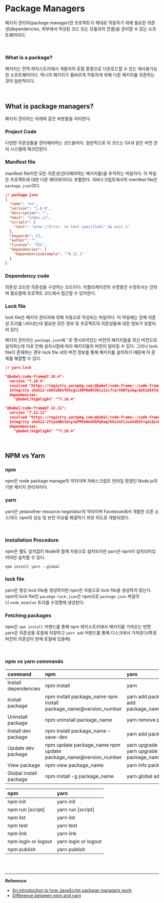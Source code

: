 # Package Managers

패키지 관리자(package manager)란 프로젝트가 제대로 작동하기 위해 필요한 의존성(dependencies,  외부에서 작성된 코드 또는 모듈과의 연결)을 관리할 수 있는 소프트웨어이다.

<br>

### What is a package?

패키지는 전역 레지스트리에서 개발자의 로컬 환경으로 다운로드할 수 있는 재사용가능한 소프트웨어이다. 하나의 패키지가 올바르게 작동하게 위해 다른 패키지를 의존하는 것이 일반적이다.

<br>

## What is package managers?

패키지 관리자는 아래와 같은 부분들을 처리한다.

### Project Code

다양한 의존성들을 관리해야하는 코드들이다. 일반적으로 이 코드는 Git과 같은 버전 관리 시스템에 체크인된다.

### Manifest file

manifest file이란 모든 의존성(관리해야하는 패키지들)을 추적하는 파일이다. 이 파일은 프로젝트에 대한 다른 메타데이터도 포함한다. 자바스크립트에서의 menifest file은 `package.json`이다.

```json
// package.json
{
  "name": "ex",
  "version": "1.0.0",
  "description": "",
  "main": "index.js",
  "scripts": {
    "test": "echo \"Error: no test specified\" && exit 1"
  },
  "keywords": [],
  "author": "",
  "license": "ISC",
  "dependencies": {
    "dependenciesExample": "^0.21.1"
  }
}

```

### Dependency code

의존성 코드란 의존성을 구성하는 코드이다. 어플리케이션의 수명동안 수정되서는 안되며 필요할때 프로젝트 코드에서 접근할 수 있어한다.

### Lock file

lock file은 패키지 관리자에 의해 자동으로 작성되는 파일이다. 이 파일에는 전체 의존성 트리를 나타내는데 필요한 모든 정보 및 프로젝트의 의존성들에 대한 정보가 포함되어 있다. 

패키지 관리자는 `package.json`에 `^`로 명시되어있는 버전의 패키지들을 최신 버전으로 설치하는데 이로 인해 설치시점에 따라 패키지들의 버전이 달라질 수 있다. 그러나 lock file이 존재하는 경우 lock file 내의 버전 정보를 통해 패키지를 설치하기 때문에 이 문제를 해결할 수 있다.

```json
// yarn.lock

"@babel/code-frame@7.10.4":
  version "7.10.4"
  resolved "https://registry.yarnpkg.com/@babel/code-frame/-/code-frame-7.10.4.tgz#168da1a36e90da68ae8d49c0f1b48c7c6249213a"
  integrity sha512-vG6SvB6oYEhvgisZNFRmRCUkLz11c7rp+tbNTynGqc6mS1d5ATd/sGyV6W0KZZnXRKMTzZDRgQT3Ou9jhpAfUg==
  dependencies:
    "@babel/highlight" "^7.10.4"

"@babel/code-frame@7.12.11":
  version "7.12.11"
  resolved "https://registry.yarnpkg.com/@babel/code-frame/-/code-frame-7.12.11.tgz#f4ad435aa263db935b8f10f2c552d23fb716a63f"
  integrity sha512-Zt1yodBx1UcyiePMSkWnU4hPqhwq7hGi2nFL1LeA3EUl+q2LQx16MISgJ0+z7dnmgvP9QtIleuETGOiOH1RcIw==
  dependencies:
    "@babel/highlight" "^7.10.4"
```

<br>

## NPM vs Yarn

### npm

npm은 node package manage의 약자이며 자바스크립트 런타임 환경인 Node.js의 기본 패키지 관리자이다. 

### yarn

yarn은 yetanother resource negotiator의 약자이며 Facebook에서 개발한 오픈 소스이다. npm의 성능 및 보안 이슈를 해결하기 위한 의도로 개발되었다.

<br>

### Installation Procedure

npm은 별도 설치없이 Node와 함께 자동으로 설치되지만 yarn은 npm이 설치되어있어야만 설치할 수 있다.

```
npm install yarn --global
```

### lock file

yarn은 항상 lock file을 생성하지만 npm은 자동으로 lock file을 생성하지 않는다. npm의 lock file인 `pacakge-lock.json`은 npm으로 `package.json` 파일이나 `node_modules` 트리를 수정할때 생성된다.

### Fetching packages

npm은 `npm install` 커맨드를 통해 npm 레지스트리에서 패키지를 가져오는 반면 yarn은 의존성을 로컬에 저장하고 `yarn add` 커맨드를 통해 디스크에서 가져온다(특정 버전의 의존성이 현재 로컬에 있을때)

<br>

### npm vs yarn commands

| command                | npm                                                          | yarn                                                         |
| :--------------------- | :----------------------------------------------------------- | :----------------------------------------------------------- |
| Install dependencies   | npm install                                                  | yarn                                                         |
| Install package        | npm install package_name npm install package_name@version_number | yarn add package_name yarn add package_name@version_number   |
| Uninstall package      | npm uninstall package_name                                   | yarn remove package_name                                     |
| Install dev package    | npm install package_name –save-dev                           | yarn add package_name –dev                                   |
| Update dev package     | npm update package_name npm update package_name@version_number | yarn upgrade package_name yarn upgrade package_name@version_number |
| View package           | npm view package_name                                        | yarn info package_name                                       |
| Global install package | npm install -g package_name                                  | yarn global add package_name                                 |



| npm                 | yarn                 |
| :------------------ | :------------------- |
| npm init            | yarn init            |
| npm run [script]    | yarn run [script]    |
| npm list            | yarn list            |
| npm test            | yarn test            |
| npm link            | yarn link            |
| npm login or logout | yarn login or logout |
| npm publish         | yarn publish         |

<br>

<br>

------

**Reference**

- [An introduction to how JavaScript package managers work](https://www.freecodecamp.org/news/javascript-package-managers-101-9afd926add0a/)
- [Difference between npm and yarn](https://www.geeksforgeeks.org/difference-between-npm-and-yarn/)

 

